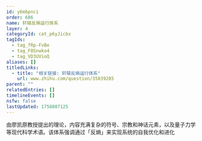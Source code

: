 ```yaml
---
id: y6mbpnci
order: 686
name: 轩辕反熵运行体系
layer: 4
categoryId: cat_p6yJicbx
tagIds:
  - tag_fRp-FvBe
  - tag_F0Snwko4
  - tag_VD3UVioQ
aliases: []
titledLinks:
  - title: "相关链接: 轩辕反熵运行体系"
    url: www.zhihu.com/question/35839285
parent: ""
relatedEntries: []
timelineEvents: []
nsfw: false
lastUpdated: 1758087125
---
```


由廖凯原教授提出的理论，内容充满复杂的符号、宗教和神话元素，以及量子力学等现代科学术语。该体系强调通过「反熵」来实现系统的自我优化和进化